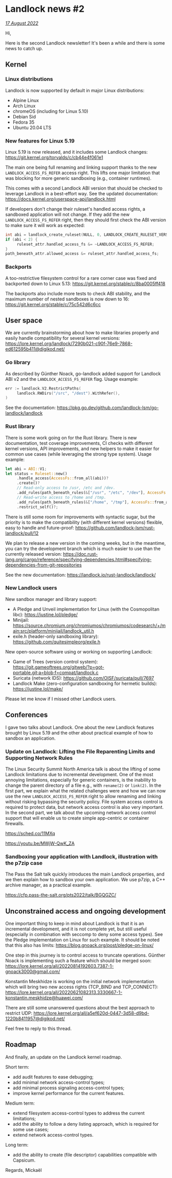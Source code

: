# Landlock news #2

[*17 August 2022*](https://lore.kernel.org/landlock/441bd1cd-03fd-8e30-c370-3d0f0263d564@digikod.net/)

Hi,

Here is the second Landlock newsletter! It's been a while and there is
some news to catch up.

## Kernel

### Linux distributions

Landlock is now supported by default in major Linux distributions:
* Alpine Linux
* Arch Linux
* chromeOS (including for Linux 5.10)
* Debian Sid
* Fedora 35
* Ubuntu 20.04 LTS

### New features for Linux 5.19

Linux 5.19 is now released, and it includes some Landlock changes:
<https://git.kernel.org/torvalds/c/cb44e4f061e1>

The main one being full renaming and linking support thanks to the new
`LANDLOCK_ACCESS_FS_REFER` access right. This lifts one major limitation
that was blocking for more generic sandboxing (e.g., container
runtimes).

This comes with a second Landlock ABI version that should be checked to
leverage Landlock in a best-effort way. See the updated documentation:
<https://docs.kernel.org/userspace-api/landlock.html>

If developers don't change their ruleset's handled access rights, a
sandboxed application will not change. If they add the new
`LANDLOCK_ACCESS_FS_REFER` right, then they should first check the ABI
version to make sure it will work as expected:

```c
int abi = landlock_create_ruleset(NULL, 0, LANDLOCK_CREATE_RULESET_VERSION);
if (abi < 2) {
     ruleset_attr.handled_access_fs &= ~LANDLOCK_ACCESS_FS_REFER;
}
path_beneath_attr.allowed_access &= ruleset_attr.handled_access_fs;
```

### Backports

A too-restrictive filesystem control for a rare corner case was fixed
and backported down to Linux 5.13:
<https://git.kernel.org/stable/c/8ba0005ff418>

The backports also include more tests to check ABI stability, and the
maximum number of nested sandboxes is now down to 16:
<https://git.kernel.org/stable/c/75c542d6c6cc>

## User space

We are currently brainstorming about how to make libraries properly and
easily handle compatibility for several kernel versions:
<https://lore.kernel.org/landlock/7290b021-c90f-76e9-7868-ed612595b411@digikod.net/>

### Go library

As described by Günther Noack, go-landlock added support for Landlock
ABI v2 and the `LANDLOCK_ACCESS_FS_REFER` flag. Usage example:

```go
err := landlock.V2.RestrictPaths(
     landlock.RWDirs("/src", "/dest").WithRefer(),
)
```

See the documentation:
<https://pkg.go.dev/github.com/landlock-lsm/go-landlock/landlock>

### Rust library

There is some work going on for the Rust library. There is new
documentation, test coverage improvements, CI checks with different
kernel versions, API improvements, and new helpers to make it easier for
common use cases (while leveraging the strong type system). Usage
example:

```rust
let abi = ABI::V1;
let status = Ruleset::new()
     .handle_access(AccessFs::from_all(abi))?
     .create()?
     // Read-only access to /usr, /etc and /dev.
     .add_rules(path_beneath_rules(&["/usr", "/etc", "/dev"], AccessFs::from_read(abi)))?
     // Read-write access to /home and /tmp.
     .add_rules(path_beneath_rules(&["/home", "/tmp"], AccessFs::from_all(abi)))?
     .restrict_self()?;
```

There is still some room for improvements with syntactic sugar, but the
priority is to make the compatibility (with different kernel versions)
flexible, easy to handle and future-proof:
<https://github.com/landlock-lsm/rust-landlock/pull/12>

We plan to release a new version in the coming weeks, but in the
meantime, you can try the development branch which is much easier to use
than the currently released version:
<https://doc.rust-lang.org/cargo/reference/specifying-dependencies.html#specifying-dependencies-from-git-repositories>

See the new documentation: <https://landlock.io/rust-landlock/landlock/>

### New Landlock users

New sandbox manager and library support:
* A Pledge and Unveil implementation for Linux (with the Cosmopolitan
   libc): <https://justine.lol/pledge/>
* Minijail:
  <https://source.chromium.org/chromiumos/chromiumos/codesearch/+/main:src/platform/minijail/landlock_util.h>
* exile.h (header-only sandboxing library):
  <https://github.com/quitesimpleorg/exile.h>

New open-source software using or working on supporting Landlock:
* Game of Trees (version control system):
  <https://git.gameoftrees.org/gitweb/?p=got-portable.git;a=blob;f=compat/landlock.c>
* Suricata (network IDS): <https://github.com/OISF/suricata/pull/7697>
* Landlock Make (zero-configuration sandboxing for hermetic builds):
  <https://justine.lol/make/>

Please let me know if I missed other Landlock users.

## Conferences

I gave two talks about Landlock. One about the new Landlock features
brought by Linux 5.19 and the other about practical example of how to
sandbox an application.

### Update on Landlock: Lifting the File Reparenting Limits and Supporting Network Rules

The Linux Security Summit North America talk is about the lifting of
some Landlock limitations due to incremental development. One of the
most annoying limitations, especially for generic containers, is the
inability to change the parent directory of a file e.g., with `rename(2)`
or `link(2)`. In the first part, we explain what the related challenges
were and how we can now use the new `LANDLOCK_ACCESS_FS_REFER` right to
allow renaming and linking without risking bypassing the security
policy. File system access control is required to protect data, but
network access control is also very important. In the second part, we
talk about the upcoming network access control support that will enable
us to create simple app-centric or container firewalls.

<https://sched.co/11MXq>

<https://youtu.be/MWjW-QwK_ZA>

### Sandboxing your application with Landlock, illustration with the p7zip case

The Pass the Salt talk quickly introduces the main Landlock properties,
and we then explain how to sandbox your own application. We use p7zip, a
C++ archive manager, as a practical example.

<https://cfp.pass-the-salt.org/pts2022/talk/BGQGZC/>

## Unconstrained access and ongoing development

One important thing to keep in mind about Landlock is that it is an
incremental development, and it is not complete yet, but still useful
(especially in combination with seccomp to deny some access types). See
the Pledge implementation on Linux for such example. It should be noted
that this also has limits: <https://blog.gnoack.org/post/pledge-on-linux/>

One step in this journey is to control access to truncate operations.
Günther Noack is implementing such a feature which should be merged
soon:
<https://lore.kernel.org/all/20220814192603.7387-1-gnoack3000@gmail.com/>

Konstantin Meskhidze is working on the initial network implementation
which will bring two new access rights (TCP_BIND and TCP_CONNECT):
<https://lore.kernel.org/all/20220621082313.3330667-1-konstantin.meskhidze@huawei.com/>

There are still some unanswered questions about the best approach to
restrict UDP:
<https://lore.kernel.org/all/a5ef620d-0447-3d58-d9bd-1220b8411957@digikod.net/>

Feel free to reply to this thread.

## Roadmap

And finally, an update on the Landlock kernel roadmap.

Short term:
* add audit features to ease debugging;
* add minimal network access-control types;
* add minimal process signaling access-control types;
* improve kernel performance for the current features.

Medium term:
* extend filesystem access-control types to address the current
  limitations;
* add the ability to follow a deny listing approach, which is required
  for some use cases;
* extend network access-control types.

Long term:
* add the ability to create (file descriptor) capabilities compatible
  with Capsicum.

Regards,
  Mickaël

